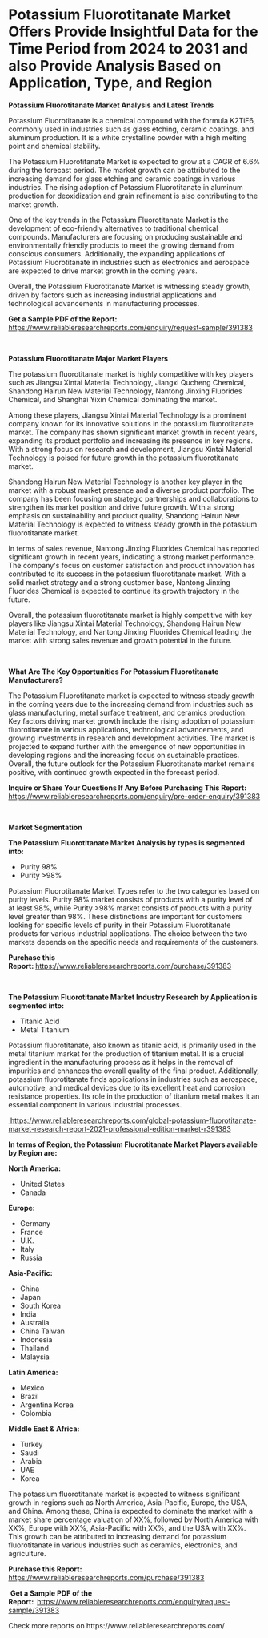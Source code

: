 <p><h1>Potassium Fluorotitanate Market Offers Provide Insightful Data for the Time Period from 2024 to 2031 and also Provide Analysis Based on Application, Type, and Region</h1></p><p><strong>Potassium Fluorotitanate Market Analysis and Latest Trends</strong></p>
<p><p>Potassium Fluorotitanate is a chemical compound with the formula K2TiF6, commonly used in industries such as glass etching, ceramic coatings, and aluminum production. It is a white crystalline powder with a high melting point and chemical stability. </p><p>The Potassium Fluorotitanate Market is expected to grow at a CAGR of 6.6% during the forecast period. The market growth can be attributed to the increasing demand for glass etching and ceramic coatings in various industries. The rising adoption of Potassium Fluorotitanate in aluminum production for deoxidization and grain refinement is also contributing to the market growth.</p><p>One of the key trends in the Potassium Fluorotitanate Market is the development of eco-friendly alternatives to traditional chemical compounds. Manufacturers are focusing on producing sustainable and environmentally friendly products to meet the growing demand from conscious consumers. Additionally, the expanding applications of Potassium Fluorotitanate in industries such as electronics and aerospace are expected to drive market growth in the coming years.</p><p>Overall, the Potassium Fluorotitanate Market is witnessing steady growth, driven by factors such as increasing industrial applications and technological advancements in manufacturing processes.</p></p>
<p><strong>Get a Sample PDF of the Report:&nbsp;</strong> <a href="https://www.reliableresearchreports.com/enquiry/request-sample/391383">https://www.reliableresearchreports.com/enquiry/request-sample/391383</a></p>
<p>&nbsp;</p>
<p><strong>Potassium Fluorotitanate Major Market Players</strong></p>
<p><p>The potassium fluorotitanate market is highly competitive with key players such as Jiangsu Xintai Material Technology, Jiangxi Qucheng Chemical, Shandong Hairun New Material Technology, Nantong Jinxing Fluorides Chemical, and Shanghai Yixin Chemical dominating the market. </p><p>Among these players, Jiangsu Xintai Material Technology is a prominent company known for its innovative solutions in the potassium fluorotitanate market. The company has shown significant market growth in recent years, expanding its product portfolio and increasing its presence in key regions. With a strong focus on research and development, Jiangsu Xintai Material Technology is poised for future growth in the potassium fluorotitanate market.</p><p>Shandong Hairun New Material Technology is another key player in the market with a robust market presence and a diverse product portfolio. The company has been focusing on strategic partnerships and collaborations to strengthen its market position and drive future growth. With a strong emphasis on sustainability and product quality, Shandong Hairun New Material Technology is expected to witness steady growth in the potassium fluorotitanate market.</p><p>In terms of sales revenue, Nantong Jinxing Fluorides Chemical has reported significant growth in recent years, indicating a strong market performance. The company's focus on customer satisfaction and product innovation has contributed to its success in the potassium fluorotitanate market. With a solid market strategy and a strong customer base, Nantong Jinxing Fluorides Chemical is expected to continue its growth trajectory in the future.</p><p>Overall, the potassium fluorotitanate market is highly competitive with key players like Jiangsu Xintai Material Technology, Shandong Hairun New Material Technology, and Nantong Jinxing Fluorides Chemical leading the market with strong sales revenue and growth potential in the future.</p></p>
<p>&nbsp;</p>
<p><strong>What Are The Key Opportunities For Potassium Fluorotitanate Manufacturers?</strong></p>
<p><p>The Potassium Fluorotitanate market is expected to witness steady growth in the coming years due to the increasing demand from industries such as glass manufacturing, metal surface treatment, and ceramics production. Key factors driving market growth include the rising adoption of potassium fluorotitanate in various applications, technological advancements, and growing investments in research and development activities. The market is projected to expand further with the emergence of new opportunities in developing regions and the increasing focus on sustainable practices. Overall, the future outlook for the Potassium Fluorotitanate market remains positive, with continued growth expected in the forecast period.</p></p>
<p><strong>Inquire or Share Your Questions If Any Before Purchasing This Report:</strong> <a href="https://www.reliableresearchreports.com/enquiry/pre-order-enquiry/391383">https://www.reliableresearchreports.com/enquiry/pre-order-enquiry/391383</a></p>
<p>&nbsp;</p>
<p><strong>Market Segmentation</strong></p>
<p><strong>The Potassium Fluorotitanate Market Analysis by types is segmented into:</strong></p>
<p><ul><li>Purity 98%</li><li>Purity >98%</li></ul></p>
<p><p>Potassium Fluorotitanate Market Types refer to the two categories based on purity levels. Purity 98% market consists of products with a purity level of at least 98%, while Purity >98% market consists of products with a purity level greater than 98%. These distinctions are important for customers looking for specific levels of purity in their Potassium Fluorotitanate products for various industrial applications. The choice between the two markets depends on the specific needs and requirements of the customers.</p></p>
<p><strong>Purchase this Report:&nbsp;</strong><a href="https://www.reliableresearchreports.com/purchase/391383">https://www.reliableresearchreports.com/purchase/391383</a></p>
<p>&nbsp;</p>
<p><strong>The Potassium Fluorotitanate Market Industry Research by Application is segmented into:</strong></p>
<p><ul><li>Titanic Acid</li><li>Metal Titanium</li></ul></p>
<p><p>Potassium fluorotitanate, also known as titanic acid, is primarily used in the metal titanium market for the production of titanium metal. It is a crucial ingredient in the manufacturing process as it helps in the removal of impurities and enhances the overall quality of the final product. Additionally, potassium fluorotitanate finds applications in industries such as aerospace, automotive, and medical devices due to its excellent heat and corrosion resistance properties. Its role in the production of titanium metal makes it an essential component in various industrial processes.</p></p>
<p><a href="https://www.reliableresearchreports.com/global-potassium-fluorotitanate-market-research-report-2021-professional-edition-market-r391383">&nbsp;https://www.reliableresearchreports.com/global-potassium-fluorotitanate-market-research-report-2021-professional-edition-market-r391383</a></p>
<p><strong>In terms of Region, the Potassium Fluorotitanate Market Players available by Region are:</strong></p>
<p>
    <p> <strong> North America: </strong>
        <ul>
            <li>United States</li>
            <li>Canada</li>
        </ul>
        </p> 
    <p> <strong> Europe: </strong>
        <ul>
            <li>Germany</li>
            <li>France</li>
            <li>U.K.</li>
            <li>Italy</li>
            <li>Russia</li>
        </ul>
        </p> 
    <p> <strong> Asia-Pacific: </strong>
        <ul>
            <li>China</li>
            <li>Japan</li>
            <li>South Korea</li>
            <li>India</li>
            <li>Australia</li>
            <li>China Taiwan</li>
            <li>Indonesia</li>
            <li>Thailand</li>
            <li>Malaysia</li>
        </ul>
        </p> 
    <p> <strong> Latin America: </strong>
        <ul>
            <li>Mexico</li>
            <li>Brazil</li>
            <li>Argentina Korea</li>
            <li>Colombia</li>
        </ul>
        </p> 
    <p> <strong> Middle East & Africa: </strong>
        <ul>
            <li>Turkey</li>
            <li>Saudi</li>
            <li>Arabia</li>
            <li>UAE</li>
            <li>Korea</li>
        </ul>
    </p>
    </p>
<p><p>The potassium fluorotitanate market is expected to witness significant growth in regions such as North America, Asia-Pacific, Europe, the USA, and China. Among these, China is expected to dominate the market with a market share percentage valuation of XX%, followed by North America with XX%, Europe with XX%, Asia-Pacific with XX%, and the USA with XX%. This growth can be attributed to increasing demand for potassium fluorotitanate in various industries such as ceramics, electronics, and agriculture.</p></p>
<p><strong>Purchase this Report: </strong><a href="https://www.reliableresearchreports.com/purchase/391383">https://www.reliableresearchreports.com/purchase/391383</a></p>
<p>&nbsp;<strong>Get a Sample PDF of the Report:&nbsp;&nbsp;</strong><a href="https://www.reliableresearchreports.com/enquiry/request-sample/391383">https://www.reliableresearchreports.com/enquiry/request-sample/391383</a></p>
<p><strong></strong></p>
<p>Check more reports on https://www.reliableresearchreports.com/</p>